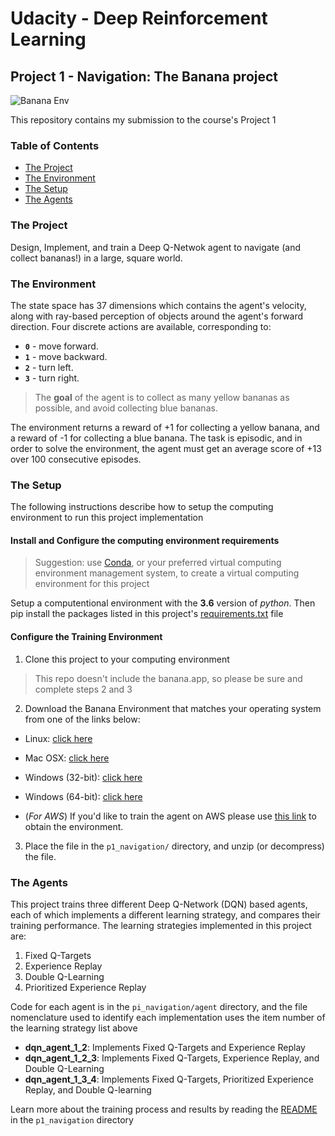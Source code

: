 [//]: # (Image Ref)

[image1]: https://video.udacity-data.com/topher/2018/June/5b1ab4b0_banana/banana.gif "Banana Env"

# Udacity - Deep Reinforcement Learning
## Project 1 - Navigation: The Banana project

![Banana Env][image1]

This repository contains my submission to the course's Project 1

### Table of Contents

- [The Project](#The_Project)
- [The Environment](#The_Environment)
- [The Setup](#The_Setup)
- [The Agents](#The_Agents)

### The Project

Design, Implement, and train a Deep Q-Netwok agent to navigate (and collect bananas!) in a large, square world.

### The Environment
The state space has 37 dimensions which contains the agent's velocity, along with ray-based perception of objects around the agent's forward direction.  Four discrete actions are available, corresponding to:
- **`0`** - move forward.
- **`1`** - move backward.
- **`2`** - turn left.
- **`3`** - turn right.

> The **goal** of the agent is to collect as many yellow bananas as possible, and avoid collecting blue bananas.

The environment returns a reward of +1 for collecting a yellow banana, and a reward of -1 for collecting a blue banana.  The task is episodic, and in order to solve the environment, the agent must get an average score of +13 over 100 consecutive episodes.

### The Setup
The following instructions describe how to setup the computing environment to run this project implementation

#### Install and Configure the computing environment requirements

> Suggestion:  use [Conda](https://docs.conda.io/projects/conda/en/stable/), or your preferred virtual computing environment management system, to create a virtual computing environment for this project

Setup a computentional environment with the **3.6** version of _python_.  Then pip install the packages listed in this project's [requirements.txt](requirements.txt) file

#### Configure the Training Environment

1. Clone this project to your computing environment
> This repo doesn't include the banana.app, so please be sure and complete steps 2 and 3

2. Download the Banana Environment that matches your operating system from one of the links below:
- Linux: [click here](https://s3-us-west-1.amazonaws.com/udacity-drlnd/P1/Banana/Banana_Linux.zip)
- Mac OSX: [click here](https://s3-us-west-1.amazonaws.com/udacity-drlnd/P1/Banana/Banana.app.zip)
- Windows (32-bit): [click here](https://s3-us-west-1.amazonaws.com/udacity-drlnd/P1/Banana/Banana_Windows_x86.zip)
- Windows (64-bit): [click here](https://s3-us-west-1.amazonaws.com/udacity-drlnd/P1/Banana/Banana_Windows_x86_64.zip)
    
- (_For AWS_) If you'd like to train the agent on AWS please use [this link](https://s3-us-west-1.amazonaws.com/udacity-drlnd/P1/Banana/Banana_Linux_NoVis.zip) to obtain the environment.    

3. Place the file in the `p1_navigation/` directory, and unzip (or decompress) the file.

### The Agents
This project trains three different Deep Q-Network (DQN) based agents, each of which implements a different learning strategy, and compares their training performance.  The learning strategies implemented in this project are:
1. Fixed Q-Targets
2. Experience Replay
3. Double Q-Learning
4. Prioritized Experience Replay

Code for each agent is in the `pi_navigation/agent` directory, and the file nomenclature used to identify each implementation uses the item number of the learning strategy list above

- **dqn_agent_1_2**: Implements Fixed Q-Targets and Experience Replay
- **dqn_agent_1_2_3**: Implements Fixed Q-Targets, Experience Replay, and Double Q-Learning
- **dqn_agent_1_3_4**: Implements Fixed Q-Targets, Prioritized Experience Replay, and Double Q-learning

Learn more about the training process and results by reading the [README](p1_navigation/README.md) in the `p1_navigation` directory

